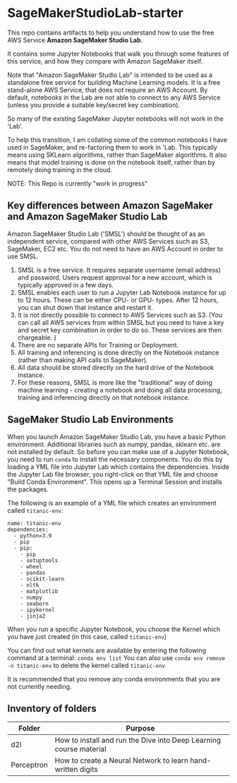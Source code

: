 # SageMakerStudioLab-starter

This repo contains artifacts to help you understand how to use the free AWS Service **Amazon SageMaker Studio Lab**.

It contains some Jupyter Notebooks that walk you through some features of this service, and how they compare with Amazon SageMaker itself.

Note that "Amazon SageMaker Studio Lab" is intended to be used as a standalone free service for building Machine Learning models. 
It is a free stand-alone AWS Service, that does not require an AWS Account. 
By default, notebooks in the Lab are not able to connect to any AWS Service (unless you provide a suitable key/secret key combination).

So many of the existing SageMaker Jupyter notebooks will not work in the 'Lab'.

To help this transition, I am collating some of the common notebooks I have used in SageMaker, and re-factoring them to work in 'Lab. This typically means using SKLearn algorithms, rather than SageMaker algorithms. It also means that model training is done on the notebook itself, rather than by remotely doing training in the cloud. 

NOTE: This Repo is currently "work in progress"

## Key differences between Amazon SageMaker and Amazon SageMaker Studio Lab

Amazon SageMaker Studio Lab ('SMSL') should be thought of as an independent service, compared with other AWS Services such as S3, SageMaker, EC2 etc. You do not need to have an AWS Account in order to use SMSL.

1. SMSL is a free service. It requires separate username (email address) and password. Users request approval for a new account, which is typically approved in a few days. 
2. SMSL enables each user to run a Jupyter Lab Notebook instance for up to 12 hours. These can be either CPU- or GPU- types. After 12 hours, you can shut down that instance and restart it. 
3. It is not directly possible to connect to AWS Services such as S3. (You can call all AWS services from within SMSL but you need to have a key and secret key combination in order to do so. These services are then chargeable. )
4. There are no separate APIs for Training or Deployment.
5. All training and inferencing is done directly on the Notebook instance (rather than making API calls to SageMaker).
6. All data should be stored directly on the hard drive of the Notebook instance. 
7. For these reasons, SMSL is more like the "traditional" way of doing machine learning - creating a notebook and doing all data processing, training and inferencing directly on that notebook instance. 

## SageMaker Studio Lab Environments 

When you launch Amazon SageMaker Studio Lab, you have a basic Python environment. Additional libraries such as numpy, pandas, sklearn etc. are not installed by default. 
So before you can make use of a Jupyter Notebook, you need to run `conda` to install the necessary components. You do this by loading a YML file into Jupyter Lab which contains the dependencies. Inside the Jupyter Lab file browser, you right-click on that YML file and choose "Build Conda Environment". This opens up a Terminal Session and installs the packages.


The following is an example of a YML file which creates an environment called `titanic-env`:
```
name: titanic-env
dependencies:
  - python=3.9
  - pip
  - pip:
    - pip
    - setuptools
    - wheel
    - pandas
    - scikit-learn
    - nltk
    - matplotlib
    - numpy
    - seaborn
    - ipykernel
    - jinja2
```

When you run a specific Jupyter Notebook, you choose the Kernel which you have just created (in this case, called `titanic-env`)


You can find out what kernels are available by entering the following command at a terminal: `conda env list`
You can also use `conda env remove -n titanic-env` to delete the kernel called `titanic-env`


It is recommended that you remove any conda environments that you are not currently needing. 

## Inventory of folders ##

| Folder | Purpose |
| ------ | ------- |
| d2l | How to install and run the Dive into Deep Learning course material |
| Perceptron | How to create a Neural Network to learn hand-written digits |
